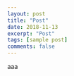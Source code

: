 ```yaml
---
layout: post
title: "Post"
date: 2018-11-13
excerpt: "Post"
tags: [sample post]
comments: false
---
```


aaa